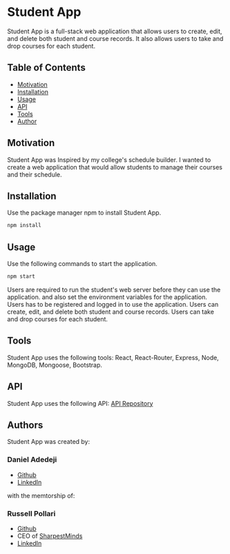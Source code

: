# Student App

Student App is a full-stack web application that allows users to create, edit, and delete both student and course records. It also allows users to take and drop courses for each student.

## Table of Contents

- [Motivation](##motivation)
- [Installation](##installation)
- [Usage](##usage)
- [API](##api)
- [Tools](##tools)
- [Author](##author)

## Motivation

Student App was Inspired by my college's schedule builder. I wanted to create a web application that would allow students to manage their courses and their schedule.

## Installation

Use the package manager npm to install Student App.

```bash
npm install
```

## Usage

Use the following commands to start the application.

```bash
npm start
```

Users are required to run the student's web server before they can use the application.
and also set the environment variables for the application.
Users has to be registered and logged in to use the application.
Users can create, edit, and delete both student and course records.
Users can take and drop courses for each student.

## Tools

Student App uses the following tools:
React, React-Router, Express, Node, MongoDB, Mongoose, Bootstrap.

## API

Student App uses the following API:
[API Repository](https://github.com/Daniel-olaO/StudentAPI-nodeJs)

## Authors

Student App was created by:

### Daniel Adedeji

- [Github](https://github.com/Daniel-olaO)
- [LinkedIn](https://www.linkedin.com/in/daniel-adedeji-1a996220a/)

with the memtorship of:

### Russell Pollari

- [Github](https://github.com/Russell-Pollari)
- CEO of [SharpestMinds](https://www.sharpestminds.com/)
- [LinkedIn](https://www.linkedin.com/in/russell-pollari/)
